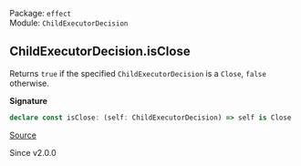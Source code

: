 Package: `effect`<br />
Module: `ChildExecutorDecision`<br />

## ChildExecutorDecision.isClose

Returns `true` if the specified `ChildExecutorDecision` is a `Close`, `false`
otherwise.

**Signature**

```ts
declare const isClose: (self: ChildExecutorDecision) => self is Close
```

[Source](https://github.com/Effect-TS/effect/tree/main/packages/effect/src/ChildExecutorDecision.ts#L113)

Since v2.0.0